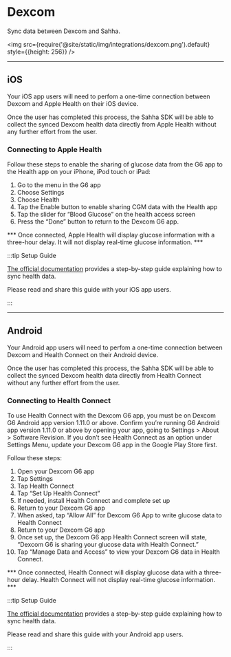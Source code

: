 # Dexcom

Sync data between Dexcom and Sahha.

<img src={require('@site/static/img/integrations/dexcom.png').default} style={{height: 256}} />

---

## iOS

Your iOS app users will need to perfom a one-time connection between Dexcom and Apple Health on their iOS device.

Once the user has completed this process, the Sahha SDK will be able to collect the synced Dexcom health data directly from Apple Health without any further effort from the user.

### Connecting to Apple Health

Follow these steps to enable the sharing of glucose data from the G6 app to the Health app on your iPhone, iPod touch or iPad:

1. Go to the menu in the G6 app
2. Choose Settings
3. Choose Health
4. Tap the Enable button to enable sharing CGM data with the Health app
5. Tap the slider for “Blood Glucose” on the health access screen
6. Press the “Done” button to return to the Dexcom G6 app.

*** Once connected, Apple Health will display glucose information with a three-hour delay. It will not display real-time glucose information. ***

:::tip Setup Guide

[The official documentation](https://www.dexcom.com/en-us/faqs/how-do-i-share-glucose-data-from-dexcom-g6-app-to-apple-health-app) provides a step-by-step guide explaining how to sync health data.

Please read and share this guide with your iOS app users.

:::

---

## Android

Your Android app users will need to perfom a one-time connection between Dexcom and Health Connect on their Android device.

Once the user has completed this process, the Sahha SDK will be able to collect the synced Dexcom health data directly from Health Connect without any further effort from the user.

### Connecting to Health Connect

To use Health Connect with the Dexcom G6 app, you must be on Dexcom G6 Android app version 1.11.0 or above. Confirm you’re running G6 Android app version 1.11.0 or above by opening your app, going to Settings > About > Software Revision. If you don’t see Health Connect as an option under Settings Menu, update your Dexcom G6 app in the Google Play Store first.

Follow these steps:

1. Open your Dexcom G6 app
2. Tap Settings
3. Tap Health Connect
4. Tap “Set Up Health Connect”
5. If needed, install Health Connect and complete set up
6. Return to your Dexcom G6 app
7. When asked, tap “Allow All” for Dexcom G6 App to write glucose data to Health Connect
8. Return to your Dexcom G6 app
9. Once set up, the Dexcom G6 app Health Connect screen will state, “Dexcom G6 is sharing your glucose data with Health Connect.”
10. Tap “Manage Data and Access” to view your Dexcom G6 data in Health Connect.

*** Once connected, Health Connect will display glucose data with a three-hour delay. Health Connect will not display real-time glucose information. ***

:::tip Setup Guide

[The official documentation](https://www.dexcom.com/en-us/faqs/can-i-share-glucose-data-with-google-health-connect) provides a step-by-step guide explaining how to sync health data.

Please read and share this guide with your Android app users.

:::